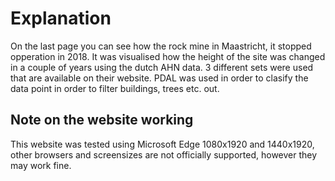 # Explanation
On the last page you can see how the rock mine in Maastricht, it stopped opperation in 2018. It was visualised how the height of the site was changed in a couple of years using the dutch AHN data. 3 different sets were used that are available on their website. PDAL was used in order to clasify the data point in order to filter buildings, trees etc. out.

## Note on the website working
This website was tested using Microsoft Edge 1080x1920 and 1440x1920, other browsers and screensizes are not officially supported, however they may work fine.